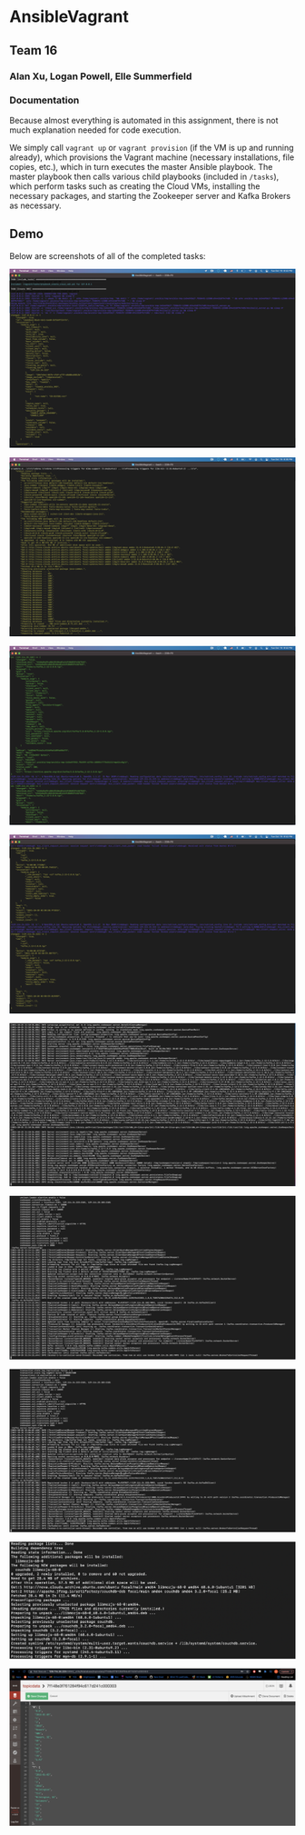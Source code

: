 # AnsibleVagrant

## Team 16

### Alan Xu, Logan Powell, Elle Summerfield

### Documentation

Because almost everything is automated in this assignment, there is not much explanation needed for code execution.

We simply call `vagrant up` or `vagrant provision` (if the VM is up and running already), which provisions the Vagrant machine (necessary installations, file copies, etc.), which in turn executes the master Ansible playbook. The master playbook then calls various child playbooks (included in `/tasks`), which perform tasks such as creating the Cloud VMs, installing the necessary packages, and starting the Zookeeper server and Kafka Brokers as necessary.  

## Demo

Below are screenshots of all of the completed tasks:

![Alt text](/Progress_Screenshots/VM3_Ansible_Creation.png?raw=true "VM2 and VM3 Created")

![Alt text](/Progress_Screenshots/Package_Installations.png?raw=true "Install Necessary Packages")

![Alt text](/Progress_Screenshots/Kafka_Download_VM2_VM3.png?raw=true "Kafka Installed on VM2 and VM3")

![Alt text](/Progress_Screenshots/Kafka_Unzip.png?raw=true "Unzip Kafka")

![Alt text](/Progress_Screenshots/Zookeeper_Started_VM2.png?raw=true "Zookeeper Started on VM2")

![Alt text](/Progress_Screenshots/Kafka_Started_VM2.png?raw=true "Kafka Started on VM2")

![Alt text](/Progress_Screenshots/Kafka_Started_VM3.png?raw=true "Kafka Started on VM3")

![Alt text](/Progress_Screenshots/CouchDB_Installed.png?raw=true "CouchDB Installed on VM3")

![Alt text](/Progress_Screenshots/CouchDB_topic_data_sent_Consumer.png?raw=true "Topic Data Sent to DB via Consumer Code")
